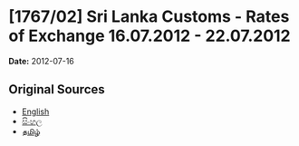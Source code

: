 # [1767/02] Sri Lanka Customs - Rates of Exchange 16.07.2012 - 22.07.2012

**Date:** 2012-07-16

## Original Sources

- [English](https://documents.gov.lk/view/extra-gazettes/2012/7/1767-02_E.pdf)
- [සිංහල](https://documents.gov.lk/view/extra-gazettes/2012/7/1767-02_S.pdf)
- [தமிழ்](https://documents.gov.lk/view/extra-gazettes/2012/7/1767-02_T.pdf)
